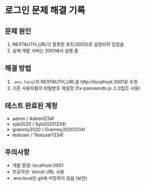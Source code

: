 # 로그인 문제 해결 기록

## 문제 원인
1. NEXTAUTH_URL이 잘못된 포트(3002)로 설정되어 있었음
2. 실제 개발 서버는 3001에서 실행 중

## 해결 방법
1. `.env.local`의 NEXTAUTH_URL을 http://localhost:3001로 수정
2. 기존 사용자들의 비밀번호 재설정 (fix-passwords.js 스크립트 사용)

## 테스트 완료된 계정
- admin / Admin1234!
- syb2020 / Syb20201234!
- grammy2020 / Grammy20201234!
- testuser / Testuser1234!

## 주의사항
- 개발 환경: localhost:3001
- 프로덕션: Vercel URL 사용
- .env.local은 git에 커밋하지 않음 (보안)